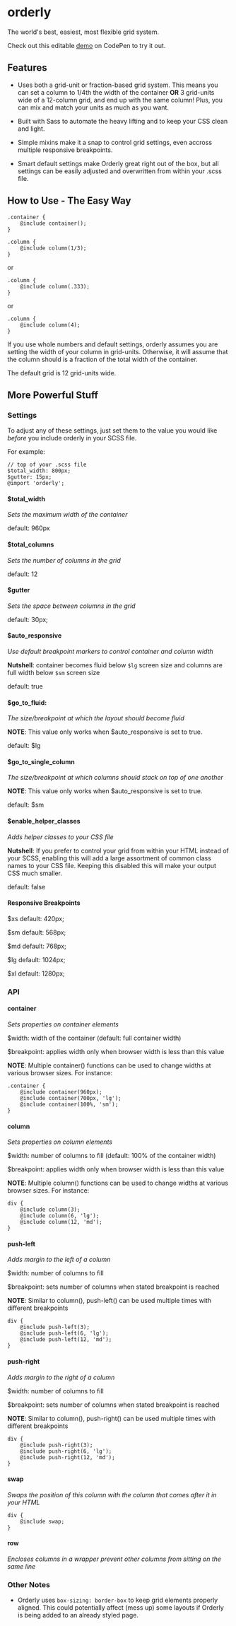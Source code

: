 orderly
=======

The world's best, easiest, most flexible grid system.


Check out this editable [demo]() on CodePen to try it out.


## Features

- Uses both a grid-unit or fraction-based grid system. This means you can set a column to 1/4th the width of the container **OR** 3 grid-units wide of a 12-column grid, and end up with the same column! Plus, you can mix and match your units as much as you want.

- Built with Sass to automate the heavy lifting and to keep your CSS clean and light.

- Simple mixins make it a snap to control grid settings, even accross multiple responsive breakpoints.

- Smart default settings make Orderly great right out of the box, but all settings can be easily adjusted and overwritten from within your .scss file.






## How to Use - The Easy Way

	.container {
		@include container();
	}

	.column {
		@include column(1/3);
	}

or

	.column {
		@include column(.333);
	}

or

	.column {
		@include column(4);
	}



If you use whole numbers and default settings, orderly assumes you are setting the width of your column in grid-units. Otherwise, it will assume that the column should is a fraction of the total width of the container. 

The default grid is 12 grid-units wide.


## More Powerful Stuff

### Settings


To adjust any of these settings, just set them to the value you would like *before* you include orderly in your SCSS file.

For example:
	
	// top of your .scss file
	$total_width: 800px;
	$gutter: 15px;
	@import 'orderly';


#### $total_width
*Sets the maximum width of the container*

default: 960px



#### $total_columns
*Sets the number of columns in the grid*

default: 12



#### $gutter
*Sets the space between columns in the grid*

default: 30px;



#### $auto_responsive
*Use default breakpoint markers to control container and column width*

**Nutshell**: container becomes fluid below `$lg` screen size and columns are full width below `$sm` screen size

default: true



#### $go_to_fluid:
*The size/breakpoint at which the layout should become fluid*

**NOTE**: This value only works when $auto_responsive is set to true.

default: $lg




#### $go_to_single_column
*The size/breakpoint at which columns should stack on top of one another*

**NOTE**: This value only works when $auto_responsive is set to true.

default: $sm


#### $enable_helper_classes
*Adds helper classes to your CSS file*

**Nutshell**: If you prefer to control your grid from within your HTML instead of your SCSS, enabling this will add a large assortment of common class names to your CSS file. Keeping this disabled this will make your output CSS much smaller.

default: false




#### Responsive Breakpoints

$xs
default: 420px;

$sm
default: 568px;

$md
default: 768px;

$lg
default: 1024px;

$xl
default: 1280px;










### API



#### container
*Sets properties on container elements*

$width: width of the container (default: full container width)

$breakpoint: applies width only when browser width is less than this value 

**NOTE**: Multiple container() functions can be used to change widths at various browser sizes. For instance:

	.container {
		@include container(960px);
		@include container(700px, 'lg');
		@include container(100%, 'sm');
	}


#### column
*Sets properties on column elements*

$width: number of columns to fill (default: 100% of the container width)

$breakpoint: applies width only when browser width is less than this value

**NOTE**: Multiple column() functions can be used to change widths at various browser sizes. For instance:

	div {
		@include column(3);
		@include column(6, 'lg');
		@include column(12, 'md');
	}




#### push-left

*Adds margin to the left of a column*

$width: number of columns to fill

$breakpoint: sets number of columns when stated breakpoint is reached

**NOTE**: Similar to column(), push-left() can be used multiple times with different breakpoints

	div {
		@include push-left(3);
		@include push-left(6, 'lg');
		@include push-left(12, 'md');
	}


#### push-right

*Adds margin to the right of a column*

$width: number of columns to fill

$breakpoint: sets number of columns when stated breakpoint is reached

**NOTE**: Similar to column(), push-right() can be used multiple times with different breakpoints

	div {
		@include push-right(3);
		@include push-right(6, 'lg');
		@include push-right(12, 'md');
	}


#### swap

*Swaps the position of this column with the column that comes after it in your HTML*

	div {
		@include swap;
	}


#### row
*Encloses columns in a wrapper prevent other columns from sitting on the same line*




### Other Notes


- Orderly uses `box-sizing: border-box` to keep grid elements properly aligned. This could potentially affect (mess up) some layouts if Orderly is being added to an already styled page.



